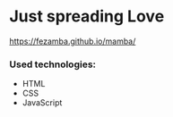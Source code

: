 # Just spreading Love

https://fezamba.github.io/mamba/

### Used technologies:
- HTML
- CSS
- JavaScript
